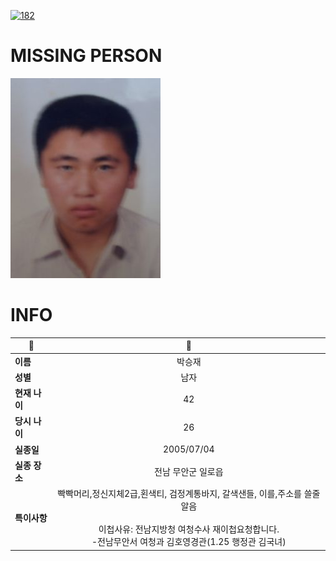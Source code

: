 [![182](https://img.shields.io/badge/%EC%8B%A4%EC%A2%85%EC%8B%A0%EA%B3%A0%EB%8A%94%20%EA%B5%AD%EB%B2%88%EC%97%86%EC%9D%B4-182-blue)](http://safe182.go.kr/index.do)

# MISSING PERSON

<img src="./missing_person.jpg">

# INFO

|🔑|💎|
|--|:--:|
|**이름**|박승재|
|**성별**|남자|
|**현재 나이**|42|
|**당시 나이**|26|
|**실종일**|2005/07/04|
|**실종 장소**|전남 무안군 일로읍 |
|**특이사항**|빡빡머리,정신지체2급,횐색티, 검정계통바지, 갈색샌들, 이를,주소를 쓸줄알음</br></br>이첩사유: 전남지방청 여청수사 재이첩요청합니다.</br>-전남무안서 여청과 김호영경관(1.25 행정관 김국녀)|

